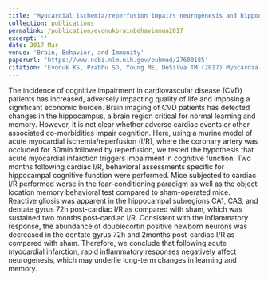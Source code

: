 ```yaml
---
title: "Myocardial ischemia/reperfusion impairs neurogenesis and hippocampal-dependent learning and memory."
collection: publications
permalink: /publication/evonukbrainbehavimmun2017
excerpt: ''
date: 2017 Mar
venue: 'Brain, Behavior, and Immunity'
paperurl: 'https://www.ncbi.nlm.nih.gov/pubmed/27600185'
citation: 'Evonuk KS, Prabhu SD, Young ME, DeSilva TM (2017) Myocardial ischemia/reperfusion impairs neurogenesis and hippocampal-dependent learning and memory. <i>Brain Behav Immun</i> 61:266-273. <a href="https://doi.org/10.1016/j.bbi.2016.09.001" target="_blank">https://doi.org/10.1016/j.bbi.2016.09.001</a>'
---
```

The incidence of cognitive impairment in cardiovascular disease (CVD) patients has increased, adversely impacting quality of life and imposing a significant economic burden. Brain imaging of CVD patients has detected changes in the hippocampus, a brain region critical for normal learning and memory. However, it is not clear whether adverse cardiac events or other associated co-morbidities impair cognition. Here, using a murine model of acute myocardial ischemia/reperfusion (I/R), where the coronary artery was occluded for 30min followed by reperfusion, we tested the hypothesis that acute myocardial infarction triggers impairment in cognitive function. Two months following cardiac I/R, behavioral assessments specific for hippocampal cognitive function were performed. Mice subjected to cardiac I/R performed worse in the fear-conditioning paradigm as well as the object location memory behavioral test compared to sham-operated mice. Reactive gliosis was apparent in the hippocampal subregions CA1, CA3, and dentate gyrus 72h post-cardiac I/R as compared with sham, which was sustained two months post-cardiac I/R. Consistent with the inflammatory response, the abundance of doublecortin positive newborn neurons was decreased in the dentate gyrus 72h and 2months post-cardiac I/R as compared with sham. Therefore, we conclude that following acute myocardial infarction, rapid inflammatory responses negatively affect neurogenesis, which may underlie long-term changes in learning and memory.
